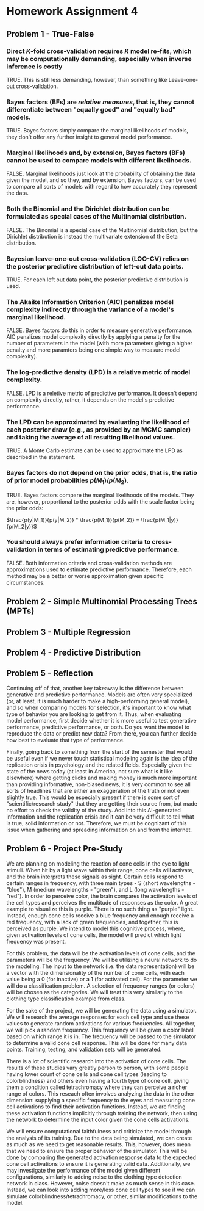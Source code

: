 # Homework Assignment 4

## Problem 1 - True-False

### Direct $K$-fold cross-validation requires $K$ model re-fits, which may be computationally demanding, especially when inverse inference is costly

TRUE. This is still less demanding, however, than something like Leave-one-out cross-validation.

### Bayes factors (BFs) are *relative measures*, that is, they cannot differentiate between "equally good" and "equally bad" models.

TRUE. Bayes factors simply compare the marginal likelihoods of models, they don't offer any further insight to general model performance.

### Marginal likelihoods and, by extension, Bayes factors (BFs) cannot be used to compare models with different likelihoods.

FALSE. Marginal likelihoods just look at the probability of obtaining the data given the model, and so they, and by extension, Bayes factors, can be used to compare all sorts of models with regard to how accurately they represent the data.

### Both the Binomial and the Dirichlet distribution can be formulated as special cases of the Multinomial distribution.

FALSE. The Binomial is a special case of the Multinomial distribution, but the Dirichlet distribution is instead the multivariate extension of the Beta distribution.

### Bayesian leave-one-out cross-validation (LOO-CV) relies on the posterior predictive distribution of left-out data points.

TRUE. For each left out data point, the posterior predictive distribution is used.

### The Akaike Information Criterion (AIC) penalizes model complexity indirectly through the variance of a model's marginal likelihood.

FALSE. Bayes factors do this in order to measure generative performance. AIC penalizes model complexity directly by applying a penalty for the number of parameters in the model (with more parameters giving a higher penalty and more paramters being one simple way to measure model complexity).

### The log-predictive density (LPD) is a relative metric of model complexity.

FALSE. LPD is a reletive metric of predictive performance. It doesn't depend on complexity directly, rather, it depends on the model's predictive performance.

### The LPD can be approximated by evaluating the likelihood of each posterior draw (e.g., as provided by an MCMC sampler) and taking the average of all resulting likelihood values.

TRUE. A Monte Carlo estimate can be used to approximate the LPD as described in the statement.

### Bayes factors do not depend on the prior odds, that is, the ratio of prior model probabilities $p(M_1)/p(M_2)$.

TRUE. Bayes factors compare the marginal likelihoods of the models. They are, however, proportional to the posterior odds with the scale factor being the prior odds:

$\frac{p(y|M_1)}{p(y|M_2)} * \frac{p(M_1)}{p(M_2)} = \frac{p(M_1|y)}{p(M_2|y)}$

### You should always prefer information criteria to cross-validation in terms of estimating predictive performance.

FALSE. Both information criteria and cross-validation methods are approximations used to estimate predictive performance. Therefore, each method may be a better or worse approximation given specific circumstances.

## Problem 2 - Simple Multinomial Processing Trees (MPTs)

## Problem 3 - Multiple Regression

## Problem 4 - Predictive Distribution

## Problem 5 - Reflection



Continuing off of that, another key takeaway is the difference between generative and predictive performance. Models are often very specialized (or, at least, it is much harder to make a high-performing general model), and so when comparing models for selection, it's important to know what type of behavior you are looking to get from it. Thus, when evaluating model performance, first decide whether it is more useful to test generative performance, predictive performance, or both. Do you want the model to reproduce the data or predict new data? From there, you can further decide how best to evaluate that type of performance.

Finally, going back to something from the start of the semester that would be useful even if we never touch statistical modeling again is the idea of the replication crisis in psychology and the related fields. Especially given the state of the news today (at least in America, not sure what is it like elsewhere) where getting clicks and making money is much more important than providing informative, non-biased news, it is very common to see all sorts of headlines that are either an exaggeration of the truth or not even slightly true. This would be especially present if there is some sort of "scientific/research study" that they are getting their source from, but made no effort to check the validity of the study. Add into this AI-generated information and the replication crisis and it can be very difficult to tell what is true, solid information or not. Therefore, we must be cognizant of this issue when gathering and spreading information on and from the internet.

## Problem 6 - Project Pre-Study

We are planning on modeling the reaction of cone cells in the eye to light stimuli. When hit by a light wave within their range, cone cells will activate, and the brain interprets these signals as sight. Certain cells respond to certain ranges in frequency, with three main types - S (short wavelengths - "blue"), M (medium wavelengths - "green"), and L (long wavelengths - "red"). In order to perceive color, the brain compares the activation levels of the cell types and perceives the multitude of responses as the color. A great example to visualize this is purple. There is no such thing as "purple" light. Instead, enough cone cells receive a blue frequency and enough receive a red frequency, with a lack of green frequencies, and together, this is perceived as purple. We intend to model this cognitive process, where, given activation levels of cone cells, the model will predict which light frequency was present. 

For this problem, the data will be the activation levels of cone cells, and the parameters will be the frequency. We will be utilizing a neural network to do the modeling. The input to the network (i.e. the data representation) will be a vector with the dimensionality of the number of cone cells, with each value being a 0 (for inactive) or a 1 (for activated cell). For the parameter we will do a classification problem. A selection of frequency ranges (or colors) will be chosen as the categories. We will treat this very similarly to the clothing type classification example from class.

For the sake of the project, we will be generating the data using a simulator. We will research the average responses for each cell type and use these values to generate random activations for various frequencies. All together, we will pick a random frequency. This frequency will be given a color label based on which range it is in. The frequency will be passed to the simulator to determine a valid cone cell response. This will be done for many data points. Training, testing, and validation sets will be generated.

There is a lot of scientific research into the activation of cone cells. The results of these studies vary greatly person to person, with some people having lower count of cone cells and cone cell types (leading to colorblindness) and others even having a fourth type of cone cell, giving them a condition called tetrachromacy where they can perceive a richer range of colors. This reseach often involves analyzing the data in the other dimension: supplying a specific frequency to the eyes and measuring cone cell activations to find their activation functions. Instead, we are finding these activation functions implicitly through training the network, then using the network to determine the input color given the cone cells activations. 

We will ensure computational faithfulness and criticize the model through the analysis of its training. Due to the data being simulated, we can create as much as we need to get reasonable results. This, however, does mean that we need to ensure the proper behavior of the simulator. This will be done by comparing the generated activation response data to the expected cone cell activations to ensure it is generating valid data. Additionally, we may investigate the performance of the model given different configurations, similarly to adding noise to the clothing type detection network in class. However, noise doesn't make as much sense in this case. Instead, we can look into adding more/less cone cell types to see if we can simulate colorblindness/tetrachromacy, or other, similar modifications to the model.

